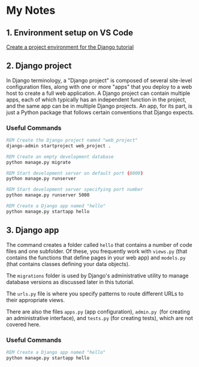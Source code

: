 # My Notes

## 1. Environment setup on VS Code

[Create a project environment for the Django tutorial](https://code.visualstudio.com/docs/python/tutorial-django#_create-a-project-environment-for-the-django-tutorial)

## 2. Django project

In Django terminology, a "Django project" is composed of several site-level configuration files, along with one or more "apps" that you deploy to a web host to create a full web application. A Django project can contain multiple apps, each of which typically has an independent function in the project, and the same app can be in multiple Django projects. An app, for its part, is just a Python package that follows certain conventions that Django expects.

### Useful Commands

```bat
REM Create the Django project named "web_project"
django-admin startproject web_project .

REM Create an empty development database
python manage.py migrate

REM Start development server on default port (8000)
python manage.py runserver

REM Start development server specifying port number
python manage.py runserver 5000

REM Create a Django app named "hello"
python manage.py startapp hello
```

## 3. Django app

The command creates a folder called `hello` that contains a number of code files and one subfolder. Of these, you frequently work with `views.py` (that contains the functions that define pages in your web app) and `models.py` (that contains classes defining your data objects).

The `migrations` folder is used by Django's administrative utility to manage database versions as discussed later in this tutorial.

The `urls.py` file is where you specify patterns to route different URLs to their appropriate views.

There are also the files `apps.py` (app configuration), `admin.py `(for creating an administrative interface), and `tests.py` (for creating tests), which are not covered here.

### Useful Commands

```bat
REM Create a Django app named "hello"
python manage.py startapp hello
```
